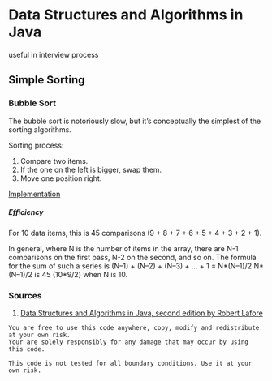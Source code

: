 # Data Structures and Algorithms in Java
useful in interview process

## Simple Sorting

### Bubble Sort

The bubble sort is notoriously slow, but it’s conceptually the simplest of the sorting algorithms.

Sorting process:

1. Compare two items.
2. If the one on the left is bigger, swap them.
3. Move one position right.

[Implementation](https://github.com/donbeave/interview/blob/master/src/main/java/com/zhokhov/interview/sorting/BubbleSort.java)

##### Efficiency

For 10 data items, this is 45 comparisons (9 + 8 + 7 + 6 + 5 + 4 + 3 + 2 + 1).

In general, where N is the number of items in the array, there are N-1 comparisons on the first pass, N-2 on the second, and so on. The formula for the sum of such a series is
(N–1) + (N–2) + (N–3) + ... + 1 = N*(N–1)/2 N*(N–1)/2 is 45 (10*9/2) when N is 10.


### Sources

1. [Data Structures and Algorithms in Java, second edition by Robert Lafore](http://rineshpk.weebly.com/uploads/1/8/2/0/1820991/data_structures_and_algorithms_in_javatqw_darksiderg.pdf)

```
You are free to use this code anywhere, copy, modify and redistribute at your own risk.
Your are solely responsibly for any damage that may occur by using this code.

This code is not tested for all boundary conditions. Use it at your own risk.
```
